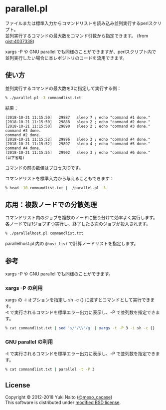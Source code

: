 parallel.pl
======================

ファイルまたは標準入力からコマンドリストを読み込み並列実行するperlスクリプト。  
並列実行するコマンドの最大数をコマンド引数から指定できます。
 (from [gist:4037338](https://gist.github.com/4037338))

xargs -P や GNU parallel でも同様のことができますが、perlスクリプト内で  
並列実行したい場合に本レポジトリのコードを流用できます。

使い方
-----

並列実行するコマンドの最大数を3に指定して実行する例：

```bash
% ./parallel.pl -3 commandlist.txt
```

結果：

```
[2018-10-21 11:15:50]	29887	sleep 7 ; echo "command #1 done."
[2018-10-21 11:15:50]	29888	sleep 2 ; echo "command #2 done."
[2018-10-21 11:15:50]	29890	sleep 2 ; echo "command #3 done."
command #3 done.
command #2 done.
[2018-10-21 11:15:52]	29896	sleep 3 ; echo "command #4 done."
[2018-10-21 11:15:52]	29897	sleep 4 ; echo "command #5 done."
command #4 done.
[2018-10-21 11:15:55]	29902	sleep 3 ; echo "command #6 done."
(以下省略)
```

コマンドの前の数値はプロセスIDです。

コマンドリストを標準入力から与えることもできます：

```bash
% head -10 commandlist.txt | ./parallel.pl -3
```

応用：複数ノードでの分散処理
-----

コマンドリスト内のジョブを複数のノードに振り分けて効率よく実行します。  
各ノードでは1ジョブずつ実行し、終了したら次のジョブが投入されます。

```bash
% ./parallelhost.pl commandlist.txt
```

parallelhost.pl 内の ```@host_list``` で計算ノードリストを指定します。

参考
--------

xargs -P や GNU parallel でも同様のことができます。

### xargs -P の利用 ###

xargs の -i オプションを指定し sh -c {} に渡すとコマンドとして実行できます。  
-t で実行されるコマンドを標準エラー出力に表示し、-P で並列数を指定できます。

```bash
% cat commandlist.txt | sed 's/"/\\"/g' | xargs -t -P 3 -i sh -c {}
```

### GNU parallel の利用 ###

-t で実行されるコマンドを標準エラー出力に表示し、-P で並列数を指定できます。

```bash
% cat commandlist.txt | parallel -t -P 3
```

License
--------

Copyright &copy; 2012-2018 Yuki Naito
 ([@meso_cacase](http://twitter.com/meso_cacase))  
This software is distributed under
[modified BSD license](http://www.opensource.org/licenses/bsd-license.php).
